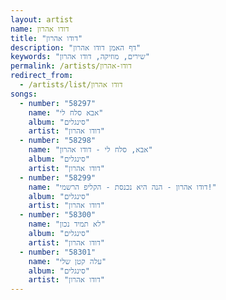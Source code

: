 ```yaml
---
layout: artist
name: דודו אהרון
title: "דודו אהרון"
description: "דף האמן דודו אהרון"
keywords: "שירים, מוזיקה, דודו אהרון"
permalink: /artists/דודו-אהרון
redirect_from:
  - /artists/list/דודו אהרון
songs:
  - number: "58297"
    name: "אבא סלח לי"
    album: "סינגלים"
    artist: "דודו אהרון"
  - number: "58298"
    name: "אבא, סלח לי - דודו אהרון"
    album: "סינגלים"
    artist: "דודו אהרון"
  - number: "58299"
    name: "דודו אהרון - הנה היא נכנסת - הקליפ הרשמי!"
    album: "סינגלים"
    artist: "דודו אהרון"
  - number: "58300"
    name: "לא תמיד נכון"
    album: "סינגלים"
    artist: "דודו אהרון"
  - number: "58301"
    name: "עלה קטן שלי"
    album: "סינגלים"
    artist: "דודו אהרון"
---
```

